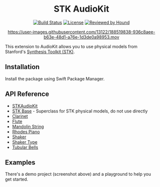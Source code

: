 <div align=center>

# STK AudioKit

[![Build Status](https://github.com/AudioKit/STKAudioKit/workflows/CI/badge.svg)](https://github.com/AudioKit/STKAudioKit/actions?query=workflow%3ACI)
[![License](https://img.shields.io/github/license/AudioKit/STKAudioKit)](https://github.com/AudioKit/STKAudioKit/blob/main/LICENSE)
[![Reviewed by Hound](https://img.shields.io/badge/Reviewed_by-Hound-8E64B0.svg)](https://houndci.com)

https://user-images.githubusercontent.com/13122/188519838-936c8aee-b63e-48d1-a76e-1d3de0a98953.mov

</div>

This extension to AudioKit allows you to use physical models from Stanford's [Synthesis Toolkit (STK)](https://ccrma.stanford.edu/software/stk/).

## Installation

Install the package using Swift Package Manager.

## API Reference

* [STKAudioKit](https://www.audiokit.io/STKAudioKit/)
* [STK Base](https://www.audiokit.io/STKAudioKit/documentation/stkaudiokit/stkbase) - Superclass for STK physical models, do not use directly
* [Clarinet](https://www.audiokit.io/STKAudioKit/documentation/stkaudiokit/clarinet)
* [Flute](https://www.audiokit.io/STKAudioKit/documentation/stkaudiokit/flute)
* [Mandolin String](https://www.audiokit.io/STKAudioKit/documentation/stkaudiokit/mandolinstring)
* [Rhodes Piano](https://www.audiokit.io/STKAudioKit/documentation/stkaudiokit/rhodespianokey)
* [Shaker](https://www.audiokit.io/STKAudioKit/documentation/stkaudiokit/shaker)
* [Shaker Type](https://www.audiokit.io/STKAudioKit/documentation/stkaudiokit/shakertype)
* [Tubular Bells](https://www.audiokit.io/STKAudioKit/documentation/stkaudiokit/tubularbells)

## Examples

There's a demo project (screenshot above) and a playground to help you get started.
